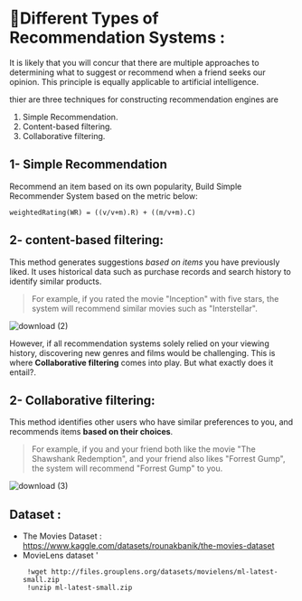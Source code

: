 # 💪Different Types of Recommendation Systems :
It is likely that you will concur that there are multiple approaches to determining what to suggest or recommend when a friend seeks our opinion. This principle is equally applicable to artificial intelligence.

thier are three techniques for constructing recommendation engines are
1. Simple Recommendation.
2. Content-based filtering.
3. Collaborative filtering.

## 1- Simple Recommendation
Recommend an item based on its own popularity,
Build Simple Recommender System based on the metric below:
```
weightedRating(WR) = ((v/v+m).R) + ((m/v+m).C)
```
## 2- content-based filtering:
This method generates suggestions *based on items* you have previously liked. It uses historical data such as purchase records and search history to identify similar products. 

> For example, if you rated the movie "Inception" with five stars, the system will recommend similar movies such as "Interstellar".

![download (2)](https://github.com/user-attachments/assets/e0f8c86e-eeb4-490c-a501-2eccd515dbb5)


However, if all recommendation systems solely relied on your viewing history, discovering new genres and films would be challenging. This is where **Collaborative filtering** comes into play. But what exactly does it entail?.


## 2- Collaborative filtering:
This method identifies other users who have similar preferences to you, and recommends items **based on their choices**. 

> For example, if you and your friend both like the movie "The Shawshank Redemption", and your friend also likes "Forrest Gump", the system will recommend "Forrest Gump" to you.

![download (3)](https://github.com/user-attachments/assets/1e203df6-0194-4d77-82dd-c5ea744ce66f)


## Dataset :
- The Movies Dataset : https://www.kaggle.com/datasets/rounakbanik/the-movies-dataset
- MovieLens dataset
'
  ```
   !wget http://files.grouplens.org/datasets/movielens/ml-latest-small.zip
   !unzip ml-latest-small.zip 
  ```


